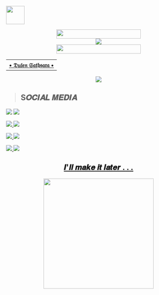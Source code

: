 <p align="left"> 
  <a href="https://github.com/Shizu-Hub"><img src="http://readme-typing-svg.herokuapp.com?font=Arial+black&color=DCC12E&lines=DULENS+GITHUB+PROFILE;DON'T+FORGET+TO+MESSAGE;MY+SOCIAL+ NUMBERS...+%F0%9F%91%8B" height="50px"
</p>
    
<div align='center'>
<a href="https://github.com/DULENS-PROJECTS/DULENS-PROJECTS"><img src="https://graph.org/file/1e3128294af46f23ddf34.gif" width="230" height="25">
</div>

<div align='center'>
<a href="https://github.com/DULENS-PROJECTS/DULENS-PROJECTS"><img src="https://graph.org/file/68defbbf736da5153848d.jpg">
</div>

<div align='center'>
<a href="https://github.com/DULENS-PROJECTS/DULENS-PROJECTS"><img src="https://graph.org/file/1e3128294af46f23ddf34.gif" width="230" height="25">
</div>
  
<div align='center'>
<table><tr><th> • 𝔇𝔲𝔩𝔢𝔫 𝔖𝔞𝔱𝔥𝔰𝔞𝔯𝔞 • </th><a href="(https://github.com/DULENS-PROJECTS/DULENS-PROJECTS/tree/main)"></a></td><a href="(https://github.com/DULENS-PROJECTS)"></a></table>
</div>

<div align="center">
<img src="https://komarev.com/ghpvc/?username=DULENS-PROJECTS&style=flat-square">
</div>



 ><h2>S𝑶𝑪𝑰𝑨𝑳 𝑴𝑬𝑫𝑰𝑨</h2>

<a href="https://wa.me//+94725058591"><img src="https://img.shields.io/badge/WHATSAPP-03C75A?style=for-the-badge&logo=WHATSAPP&logoColor=FFFFFF"></a>
<a href="https://t.me/d_sathsara"><img src="https://img.shields.io/badge/Telegram-2CA5E0?style=for-the-badge&logo=telegram&logoColor=white">

<a href="https://github.com/DULENS-PROJECTS/DULENS-PROJECTS"><img src="https://img.shields.io/badge/GitHub-000000?style=for-the-badge&logo=github&logoColor=white">
<a href="https://www.facebook.com/profile.php?id=100090790743904&mibextid=ZbWKwL"><img src="https://img.shields.io/badge/Facebook-1877F2?style=for-the-badge&logo=facebook&logoColor=white">

<a href="https://instagram.com/dulensathsara"><img src="https://img.shields.io/badge/Instagram-E4405F?style=for-the-badge&logo=instagram&logoColor=white">
<a href="https://dulenspersonalmail@gmail.com"><img src="https://img.shields.io/badge/Gmail-D14836?style=for-the-badge&logo=gmail&logoColor=white">

<a href="https://youtube.com/@DaFaqB00M"><img src="https://img.shields.io/badge/YouTube-FF0000?style=for-the-badge&logo=youtube&logoColor=white">
<a href="Link Soon..."><img src="https://img.shields.io/badge/Discord-5865F2?style=for-the-badge&logo=discord&logoColor=white">




<div align="center">
 <h2> 𝑰'𝒍𝒍  𝒎𝒂𝒌𝒆  𝒊𝒕  𝒍𝒂𝒕𝒆𝒓 . . .</h2>
</div>


<div align="center">
<a href="DONT TOCH ALL PICTURES { MOTHER FUCKER 🙄 }"><img src="https://graph.org/file/8d8d4d1ae0dd2a9fd8c80.jpg" width="300">
</div>



































<!---
DULENS-PROJECTS/DULENS-PROJECTS is a ✨ special ✨ repository because its `README.md` (this file) appears on your GitHub profile.
You can click the Preview link to take a look at your changes.
--->
